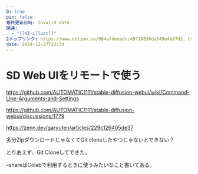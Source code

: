 ```yaml
---
Q: true
pin: false
最終更新日時: Invalid date
関連:
  - "[[AI-illust]]"
2ホップリンク: https://www.notion.so/084afdeeadcc49719836da549e4b67d3, https://www.notion.so/22c5ce1dcdb54d1f99002cd9b12f0981, https://www.notion.so/23460dc308524c65a821f3dec26f7288, https://www.notion.so/823c29ac172f464392d08b92f8f2ea5a, https://www.notion.so/986c0da8dcf34ecd8d71890775a9b390, https://www.notion.so/b06229c3f9f34ac8a8a13b419913e60a
date: 2024-12-27T22:34
---
```

# SD Web UIをリモートで使う

https://github.com/AUTOMATIC1111/stable-diffusion-webui/wiki/Command-Line-Arguments-and-Settings

https://github.com/AUTOMATIC1111/stable-diffusion-webui/discussions/1779

https://zenn.dev/garyuten/articles/229c126405de37

多分ZipダウンロードじゃなくてGit cloneしたやつじゃないとできない？

とりあえず、Git Cloneしてできた。

–shareはColabで利用するときに使うみたいなこと書いてある。